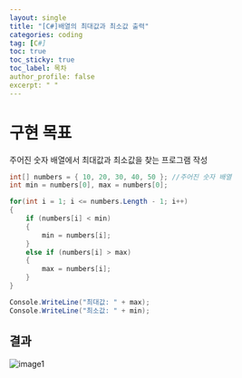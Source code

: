 ```yaml
---
layout: single
title: "[C#]배열의 최대값과 최소값 출력"
categories: coding
tag: [C#]
toc: true
toc_sticky: true
toc_label: 목차
author_profile: false
excerpt: " "
---
```


# 구현 목표

주어진 숫자 배열에서 최대값과 최소값을 찾는 프로그램 작성

```c#
int[] numbers = { 10, 20, 30, 40, 50 }; //주어진 숫자 배열
int min = numbers[0], max = numbers[0];

for(int i = 1; i <= numbers.Length - 1; i++)
{
    if (numbers[i] < min)
    {
        min = numbers[i];
    }
    else if (numbers[i] > max)
    {
        max = numbers[i];
    }
}

Console.WriteLine("최대값: " + max);
Console.WriteLine("최소값: " + min);
```

## 결과

![image1]({{site.url}}/images/2025-03-28-minmax/minmax.PNG)
